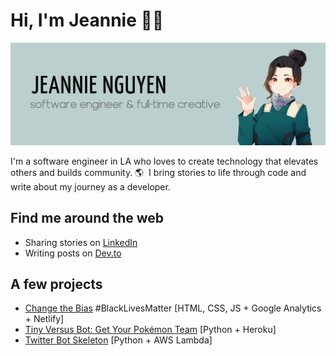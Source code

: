 # Hi, I'm Jeannie 👋🏼

![Repository Banner](jeannienguyen-banner.png)

I'm a software engineer in LA who loves to create technology that elevates others and builds community. 🌎&nbsp; I bring stories to life through code and write about my journey as a developer.

## Find me around the web

- Sharing stories on [LinkedIn](https://www.linkedin.com/in/jeannie-t-nguyen/)
- Writing posts on [Dev.to](https://dev.to/jeannienguyen)

## A few projects

- [Change the Bias](https://changethebias.com/) #BlackLivesMatter [HTML, CSS, JS + Google Analytics + Netlify]
- [Tiny Versus Bot: Get Your Pokémon Team](http://tinyversusbot.herokuapp.com/) [Python + Heroku]
- [Twitter Bot Skeleton](https://github.com/jeannienguyen/mha_screencaps) [Python + AWS Lambda]
